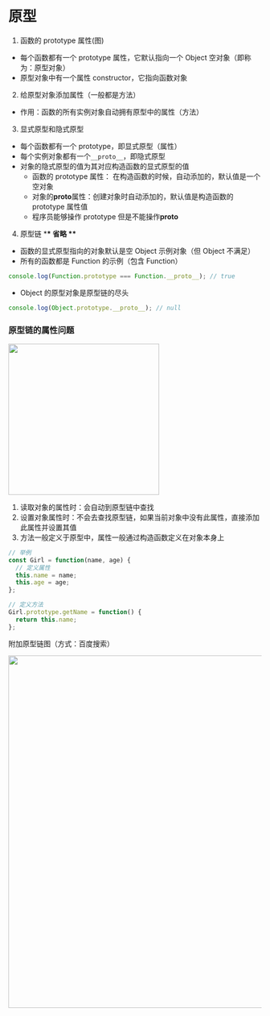 <!--
 * @Author: DuYa
 * @LastEditors: DuYa
 -->

# 原型

1. 函数的 prototype 属性(图)

- 每个函数都有一个 prototype 属性，它默认指向一个 Object 空对象（即称为：原型对象）
- 原型对象中有一个属性 constructor，它指向函数对象

2. 给原型对象添加属性（一般都是方法）

- 作用：函数的所有实例对象自动拥有原型中的属性（方法）

3. 显式原型和隐式原型

- 每个函数都有一个 prototype，即显式原型（属性）
- 每个实例对象都有一个`__proto__`，即隐式原型
- 对象的隐式原型的值为其对应构造函数的显式原型的值
  - 函数的 prototype 属性： 在构造函数的时候，自动添加的，默认值是一个空对象
  - 对象的**proto**属性：创建对象时自动添加的，默认值是构造函数的 prototype 属性值
  - 程序员能够操作 prototype 但是不能操作**proto**

4. 原型链 \***\* 省略 \*\***

- 函数的显式原型指向的对象默认是空 Object 示例对象（但 Object 不满足）
- 所有的函数都是 Function 的示例（包含 Function）

```javascript
console.log(Function.prototype === Function.__proto__); // true
```

- Object 的原型对象是原型链的尽头

```javascript
console.log(Object.prototype.__proto__); // null
```

### 原型链的属性问题

<image src="https://www.liaoxuefeng.com/files/attachments/1035534501673632/l" width="300" height="300">

1. 读取对象的属性时：会自动到原型链中查找
2. 设置对象属性时：不会去查找原型链，如果当前对象中没有此属性，直接添加此属性并设置其值
3. 方法一般定义于原型中，属性一般通过构造函数定义在对象本身上

```javascript
// 举例
const Girl = function(name, age) {
  // 定义属性
  this.name = name;
  this.age = age;
};

// 定义方法
Girl.prototype.getName = function() {
  return this.name;
};
```

附加原型链图（方式：百度搜索）

<image src="https://j-duya.github.io/code-doc/javascript学习/images/prototype.jpg" width="600" height="700">
